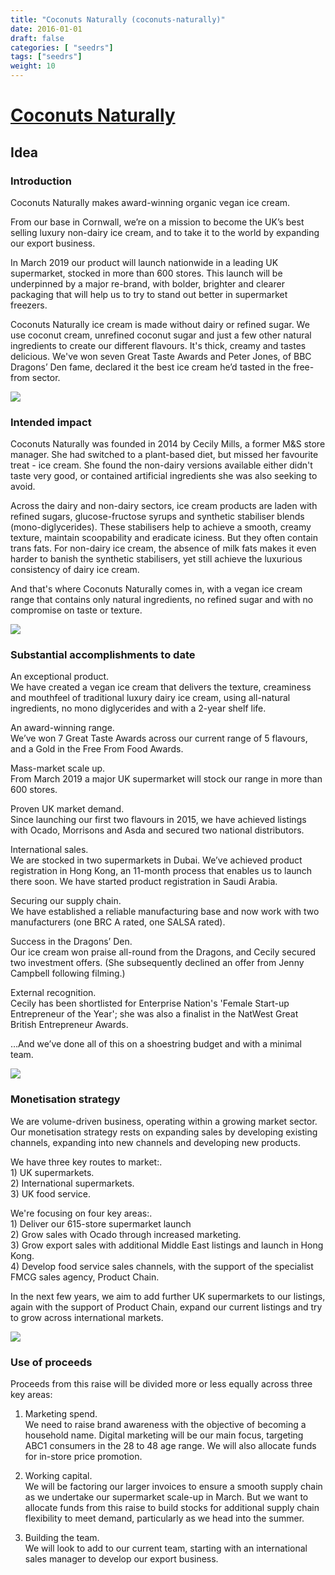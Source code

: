 ```yaml
---
title: "Coconuts Naturally (coconuts-naturally)"
date: 2016-01-01
draft: false
categories: [ "seedrs"]
tags: ["seedrs"]
weight: 10
---
```


# [Coconuts Naturally](https://www.seedrs.com/coconuts-naturally)

## Idea

### Introduction

Coconuts Naturally makes award-winning organic vegan ice cream.

From our base in Cornwall, we’re on a mission to become the UK’s best selling luxury non-dairy ice cream, and to take it to the world by expanding our export business.

In March 2019 our product will launch nationwide in a leading UK supermarket, stocked in more than 600 stores. This launch will be underpinned by a major re-brand, with bolder, brighter and clearer packaging that will help us to try to stand out better in supermarket freezers.

Coconuts Naturally ice cream is made without dairy or refined sugar. We use coconut cream, unrefined coconut sugar and just a few other natural ingredients to create our different flavours. It's thick, creamy and tastes delicious. We've won seven Great Taste Awards and Peter Jones, of BBC Dragons’ Den fame, declared it the best ice cream he’d tasted in the free-from sector.

![](/img/seedrs/uploads/startup/section_image/image/16787/hwi6xftax8lw2kojhpn4roojzggne3v/_MG_0129__1_.jpg?rect=0%2C0%2C800%2C1200&w=600&fit=clip&s=a1646b1bab72a5f488d0d25e315e6ba4)

### Intended impact

Coconuts Naturally was founded in 2014 by Cecily Mills, a former M&amp;S store manager. She had switched to a plant-based diet, but missed her favourite treat - ice cream. She found the non-dairy versions available either didn't taste very good, or contained artificial ingredients she was also seeking to avoid.

Across the dairy and non-dairy sectors, ice cream products are laden with refined sugars, glucose-fructose syrups and synthetic stabiliser blends (mono-diglycerides). These stabilisers help to achieve a smooth, creamy texture, maintain scoopability and eradicate iciness. But they often contain trans fats. For non-dairy ice cream, the absence of milk fats makes it even harder to banish the synthetic stabilisers, yet still achieve the luxurious consistency of dairy ice cream.

And that's where Coconuts Naturally comes in, with a vegan ice cream range that contains only natural ingredients, no refined sugar and with no compromise on taste or texture.

![](/img/seedrs/uploads/startup/section_image/image/16788/mrs93om2hkqj5y8n6h1wvurlkub6463/_MG_0307__1_.jpg?rect=0%2C0%2C1200%2C800&w=600&fit=clip&s=e1097fab73eb156541976cae90d0c7ce)

### Substantial accomplishments to date

An exceptional product. <br>We have created a vegan ice cream that delivers the texture, creaminess and mouthfeel of traditional luxury dairy ice cream, using all-natural ingredients, no mono diglycerides and with a 2-year shelf life.

An award-winning range. <br>We’ve won 7 Great Taste Awards across our current range of 5 flavours, and a Gold in the Free From Food Awards.

Mass-market scale up. <br>From March 2019 a major UK supermarket will stock our range in more than 600 stores.

Proven UK market demand. <br>Since launching our first two flavours in 2015, we have achieved listings with Ocado, Morrisons and Asda and secured two national distributors.

International sales. <br>We are stocked in two supermarkets in Dubai. We’ve achieved product registration in Hong Kong, an 11-month process that enables us to launch there soon. We have started product registration in Saudi Arabia.

Securing our supply chain. <br>We have established a reliable manufacturing base and now work with two manufacturers (one BRC A rated, one SALSA rated).

Success in the Dragons’ Den. <br>Our ice cream won praise all-round from the Dragons, and Cecily secured two investment offers. (She subsequently declined an offer from Jenny Campbell following filming.)

External recognition. <br>Cecily has been shortlisted for Enterprise Nation's 'Female Start-up Entrepreneur of the Year'; she was also a finalist in the NatWest Great British Entrepreneur Awards.

…And we’ve done all of this on a shoestring budget and with a minimal team.

![](/img/seedrs/uploads/startup/section_image/image/16790/cd2dnp95e917m1pxd3d15gqo8l5ud83/Naturally_coconuts-30__2_.jpg?rect=0%2C0%2C5582%2C3724&w=600&fit=clip&s=bbdd0538ca547c7cbe82d3c20f85acd6)

### Monetisation strategy

We are volume-driven business, operating within a growing market sector. Our monetisation strategy rests on expanding sales by developing existing channels, expanding into new channels and developing new products.

We have three key routes to market:. <br>1) UK supermarkets. <br>2) International supermarkets. <br>3) UK food service.

We're focusing on four key areas:. <br>1) Deliver our 615-store supermarket launch <br>2) Grow sales with Ocado through increased marketing. <br>3) Grow export sales with additional Middle East listings and launch in Hong Kong. <br>4) Develop food service sales channels, with the support of the specialist FMCG sales agency, Product Chain.

In the next few years, we aim to add further UK supermarkets to our listings, again with the support of Product Chain, expand our current listings and try to grow across international markets.

![](/img/seedrs/uploads/startup/section_image/image/16789/4403vmntw7xprgcggkmxn3uungvvi6h/Naturally_coconuts-37__2_.jpg?rect=0%2C0%2C5617%2C3745&w=600&fit=clip&s=19b7bd0dd6b7b1d6da023322e30dc8d5)

### Use of proceeds

Proceeds from this raise will be divided more or less equally across three key areas:

1) Marketing spend. <br>We need to raise brand awareness with the objective of becoming a household name. Digital marketing will be our main focus, targeting ABC1 consumers in the 28 to 48 age range. We will also allocate funds for in-store price promotion.

2) Working capital. <br>We will be factoring our larger invoices to ensure a smooth supply chain as we undertake our supermarket scale-up in March. But we want to allocate funds from this raise to build stocks for additional supply chain flexibility to meet demand, particularly as we head into the summer.

3) Building the team. <br>We will look to add to our current team, starting with an international sales manager to develop our export business.

